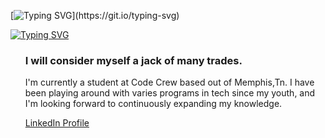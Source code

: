[![Typing SVG](https://readme-typing-svg.demolab.com?font=Fira+Code&pause=1000&color=DA8306CD&multiline=true&random=false&width=435&lines=Greetings+I'm+Lakeesha!)](https://git.io/typing-svg)

[![Typing SVG](https://readme-typing-svg.demolab.com?font=Fira+Code&pause=1000&color=DA8306CD&multiline=true&random=false&width=435&lines=%E2%80%9CDon%E2%80%99t+let+anybody+infiltrate+your;+dream.%E2%80%9D++%E2%80%94+Erykah+Badu+)](https://git.io/typing-svg)

<OL>

### I will consider myself a jack of many trades.
 I'm currently a student at Code Crew based out of Memphis,Tn. 
 I have been playing around with varies programs in tech since my youth, and I'm looking forward to continuously expanding my knowledge. 

[LinkedIn Profile](https://www.linkedin.com/in/lakeesha-johnson-a273b194/)


